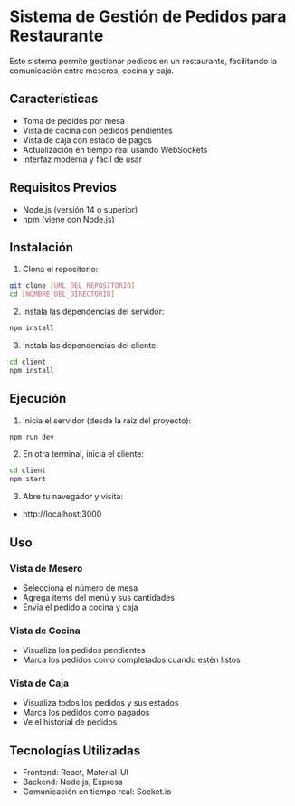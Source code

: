 # Sistema de Gestión de Pedidos para Restaurante

Este sistema permite gestionar pedidos en un restaurante, facilitando la comunicación entre meseros, cocina y caja.

## Características

- Toma de pedidos por mesa
- Vista de cocina con pedidos pendientes
- Vista de caja con estado de pagos
- Actualización en tiempo real usando WebSockets
- Interfaz moderna y fácil de usar

## Requisitos Previos

- Node.js (versión 14 o superior)
- npm (viene con Node.js)

## Instalación

1. Clona el repositorio:
```bash
git clone [URL_DEL_REPOSITORIO]
cd [NOMBRE_DEL_DIRECTORIO]
```

2. Instala las dependencias del servidor:
```bash
npm install
```

3. Instala las dependencias del cliente:
```bash
cd client
npm install
```

## Ejecución

1. Inicia el servidor (desde la raíz del proyecto):
```bash
npm run dev
```

2. En otra terminal, inicia el cliente:
```bash
cd client
npm start
```

3. Abre tu navegador y visita:
- http://localhost:3000

## Uso

### Vista de Mesero
- Selecciona el número de mesa
- Agrega items del menú y sus cantidades
- Envía el pedido a cocina y caja

### Vista de Cocina
- Visualiza los pedidos pendientes
- Marca los pedidos como completados cuando estén listos

### Vista de Caja
- Visualiza todos los pedidos y sus estados
- Marca los pedidos como pagados
- Ve el historial de pedidos

## Tecnologías Utilizadas

- Frontend: React, Material-UI
- Backend: Node.js, Express
- Comunicación en tiempo real: Socket.io 